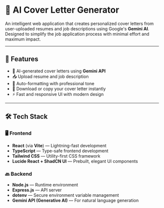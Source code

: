 # 💼 AI Cover Letter Generator

An intelligent web application that creates personalized cover letters from user-uploaded resumes and job descriptions using Google's **Gemini AI**. Designed to simplify the job application process with minimal effort and maximum impact.

---

## 🚀 Features

-   🤖 AI-generated cover letters using **Gemini API**
-   📤 Upload resume and job description
-   📄 Auto-formatting with professional tone
-   💾 Download or copy your cover letter instantly
-   ⚡ Fast and responsive UI with modern design

---

## 🛠️ Tech Stack

### 🖥️ Frontend

-   **React** (via **Vite**) — Lightning-fast development
-   **TypeScript** — Type-safe frontend development
-   **Tailwind CSS** — Utility-first CSS framework
-   **Lucide React + ShadCN UI** — Prebuilt, elegant UI components

### 🔙 Backend

-   **Node.js** — Runtime environment
-   **Express.js** — API server
-   **dotenv** — Secure environment variable management
-   **Gemini API (Generative AI)** — For natural language generation
